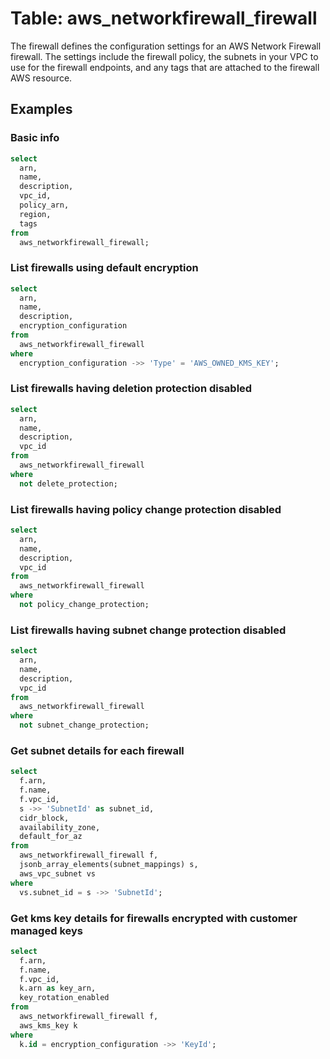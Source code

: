 # Table: aws_networkfirewall_firewall

The firewall defines the configuration settings for an AWS Network Firewall firewall. The settings include the firewall policy, the subnets in your VPC to use for the firewall endpoints, and any tags that are attached to the firewall AWS resource.

## Examples

### Basic info

```sql
select
  arn,
  name,
  description,
  vpc_id,
  policy_arn,
  region,
  tags
from
  aws_networkfirewall_firewall;
```

### List firewalls using default encryption

```sql
select
  arn,
  name,
  description,
  encryption_configuration
from
  aws_networkfirewall_firewall
where 
  encryption_configuration ->> 'Type' = 'AWS_OWNED_KMS_KEY';
```

### List firewalls having deletion protection disabled

```sql
select
  arn,
  name,
  description,
  vpc_id
from
  aws_networkfirewall_firewall
where
  not delete_protection;
```

### List firewalls having policy change protection disabled

```sql
select
  arn,
  name,
  description,
  vpc_id
from
  aws_networkfirewall_firewall
where
  not policy_change_protection;
```

### List firewalls having subnet change protection disabled

```sql
select
  arn,
  name,
  description,
  vpc_id
from
  aws_networkfirewall_firewall
where
  not subnet_change_protection;
```

### Get subnet details for each firewall

```sql
select
  f.arn,
  f.name,
  f.vpc_id,
  s ->> 'SubnetId' as subnet_id,
  cidr_block,
  availability_zone,
  default_for_az
from
  aws_networkfirewall_firewall f,
  jsonb_array_elements(subnet_mappings) s,
  aws_vpc_subnet vs
where
  vs.subnet_id = s ->> 'SubnetId';
```

### Get kms key details for firewalls encrypted with customer managed keys

```sql
select
  f.arn,
  f.name,
  f.vpc_id,
  k.arn as key_arn,
  key_rotation_enabled
from
  aws_networkfirewall_firewall f,
  aws_kms_key k
where
  k.id = encryption_configuration ->> 'KeyId';
```

